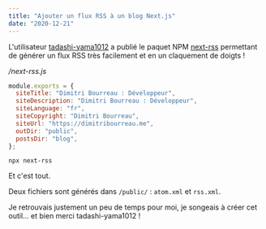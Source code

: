 ```yaml
---
title: "Ajouter un flux RSS à un blog Next.js"
date: "2020-12-21"
---
```


L'utilisateur [tadashi-yama1012](https://github.com/tadashi-yama1012/) a publié le paquet NPM [next-rss](https://github.com/tadashi-yama1012/next-rss#readme) permettant de générer un flux RSS très facilement et en un claquement de doigts !

_/next-rss.js_

```js
module.exports = {
  siteTitle: "Dimitri Bourreau : Développeur",
  siteDescription: "Dimitri Bourreau : Développeur",
  siteLanguage: "fr",
  siteCopyright: "Dimitri Bourreau",
  siteUrl: "https://dimitribourreau.me",
  outDir: "public",
  postsDir: "blog",
};
```

`npx next-rss`

Et c'est tout.

Deux fichiers sont générés dans `/public/` : `atom.xml` et `rss.xml`.

Je retrouvais justement un peu de temps pour moi, je songeais à créer cet outil... et bien merci tadashi-yama1012 !

